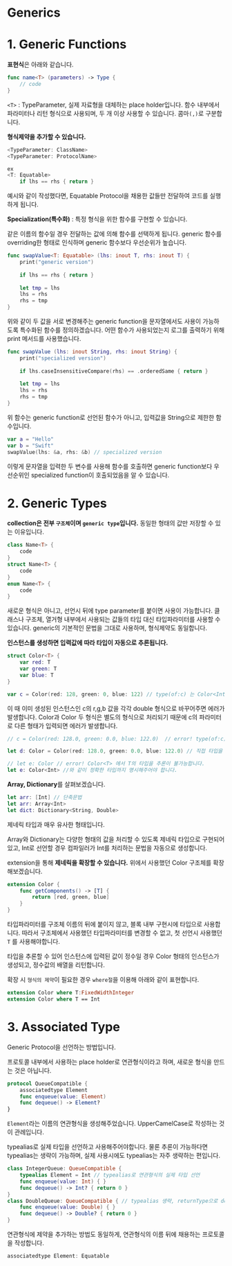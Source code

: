 # Generics

# 1. Generic Functions

**표현식**은 아래와 같습니다.

```swift
func name<T> (parameters) -> Type {
	// code
}
```

`<T>` : TypeParameter, 실제 자료형을 대체하는 place holder입니다. 함수 내부에서 파라미터나 리턴 형식으로 사용되며, 두 개 이상 사용할 수 있습니다. 콤마`(,)`로 구분합니다.

**형식제약을 추가할 수 있습니다.** 

```swift
<TypeParameter: ClassName>
<TypeParameter: ProtocolName>

ex
<T: Equatable>
	if lhs == rhs { return }
```

예시와 같이 작성했다면, Equatable Protocol을 채용한 값들만 전달하여 코드를 실행하게 됩니다.

**Specialization(특수화)** : 특정 형식을 위한 함수를 구현할 수 있습니다. 

같은 이름의 함수일 경우 전달하는 값에 의해 함수를 선택하게 됩니다. generic 함수를 overriding한 형태로 인식하며 generic 함수보다 우선순위가 높습니다. 

```swift
func swapValue<T: Equatable> (lhs: inout T, rhs: inout T) {
    print("generic version")
    
    if lhs == rhs { return }
    
    let tmp = lhs
    lhs = rhs
    rhs = tmp
}
```

위와 같이 두 값을 서로 변경해주는 generic function을 문자열에서도 사용이 가능하도록 특수화된 함수를 정의하겠습니다. 어떤 함수가 사용되었는지 로그를 출력하기 위해 print 메서드를 사용했습니다.

```swift
func swapValue (lhs: inout String, rhs: inout String) {
    print("specialized version")
    
    if lhs.caseInsensitiveCompare(rhs) == .orderedSame { return }
    
    let tmp = lhs
    lhs = rhs
    rhs = tmp
}
```

위 함수는 generic function로 선언된 함수가 아니고, 입력값을 String으로 제한한 함수입니다.

```swift
var a = "Hello"
var b = "Swift"
swapValue(lhs: &a, rhs: &b) // specialized version
```

이렇게 문자열을 입력한 두 변수를 사용해 함수를 호출하면 generic function보다 우선순위인 specialized function이 호출되었음을 알 수 있습니다. 

# 2. Generic Types

**collection은 전부 `구조체`이며 `generic type`입니다.** 동일한 형태의 값만 저장할 수 있는 이유입니다.

```swift
class Name<T> {
	code
}
struct Name<T> {
	code
}
enum Name<T> {
	code
}
```

새로운 형식은 아니고, 선언시 뒤에 type parameter를 붙이면 사용이 가능합니다. 클래스나 구조체, 열거형 내부에서 사용되는 값들의 타입 대신 타입파라미터를 사용할 수 있습니다. generic의 기본적인 문법을 그대로 사용하며, 형식제약도 동일합니다. 

**인스턴스를 생성하면 입력값에 따라 타입이 자동으로 추론됩니다.** 

```swift
struct Color<T> {
    var red: T
    var green: T
    var blue: T
}

var c = Color(red: 128, green: 0, blue: 122) // type(of:c) 는 Color<Int> 입니다.
```

이 때 이미 생성된 인스턴스인 c의 r,g,b 값을 각각 double 형식으로 바꾸어주면 에러가 발생합니다. Color<Double>과 Color<Int> 두 형식은 별도의 형식으로 처리되기 때문에 c의 파라미터로 다른 형태가 입력되면 에러가 발생합니다.

```swift
// c = Color(red: 128.0, green: 0.0, blue: 122.0)  // error! type(of:c)는 Color<Double>

let d: Color = Color(red: 128.0, green: 0.0, blue: 122.0) // 직접 타입을 지정해줄 수 있습니다.

// let e: Color // error! Color<T> 에서 T의 타입을 추론이 불가능합니다.
let e: Color<Int> //와 같이 정확한 타입까지 명시해주어야 합니다. 
```

**Array, Dictionary**를 살펴보겠습니다.

```swift
let arr: [Int] // 단축문법
let arr: Array<Int> 
let dict: Dictionary<String, Double>
```

제네릭 타입과 매우 유사한 형태입니다. 

Array와 Dictionary는 다양한 형태의 값을 처리할 수 있도록 제네릭 타입으로 구현되어있고, Int로 선언할 경우 컴파일러가 Int를 처리하는 문법을 자동으로 생성합니다.

extension을 통해 **제네릭을 확장할 수 있습니다.** 위에서 사용했던 Color 구조체를 확장해보겠습니다.

```swift
extension Color {
    func getComponents() -> [T] {
        return [red, green, blue]
    }
}
```

타입파라미터를 구조체 이름의 뒤에 붙이지 않고, 블록 내부 구현시에 타입으로 사용합니다. 따라서 구조체에서 사용했던 타입파라미터를 변경할 수 없고, 첫 선언시 사용했던 `T` 를 사용해야합니다. 

타입을 추론할 수 있어 인스턴스에 입력된 값이 정수일 경우 Color<Int> 형태의 인스턴스가 생성되고, 정수값의 배열을 리턴합니다. 

확장 시 `형식의 제약`이 필요한 경우 `where절`을 이용해 아래와 같이 표현합니다.

```swift
extension Color where T:FixedWidthInteger 
extension Color where T == Int
```

# 3. Associated Type

Generic Protocol을 선언하는 방법입니다.

프로토콜 내부에서 사용하는 place holder로 연관형식이라고 하며, 새로운 형식을 만드는 것은 아닙니다.

```swift
protocol QueueCompatible {
    associatedtype Element
    func enqueue(value: Element)
    func dequeue() -> Element?
}
```

`Element`라는 이름의 연관형식을 생성해주었습니다. UpperCamelCase로 작성하는 것이 관례입니다. 

typealias로 실제 타입을 선언하고 사용해주어야합니다. 물론 추론이 가능하다면 typealias는 생략이 가능하며, 실제 사용시에도 typealias는 자주 생략하는 편입니다.

```swift
class IntegerQueue: QueueCompatible {
    typealias Element = Int // typealias로 연관형식의 실제 타입 선언
    func enqueue(value: Int) { }
    func dequeue() -> Int? { return 0 }
}
class DoubleQueue: QueueCompatible { // typealias 생략, returnType으로 double로 추론 가능
    func enqueue(value: Double) { }
    func dequeue() -> Double? { return 0 }
}
```

연관형식에 제약을 추가하는 방법도 동일하게, 연관형식의 이름 뒤에 채용하는 프로토콜을 작성합니다.

```swift
associatedtype Element: Equatable
```